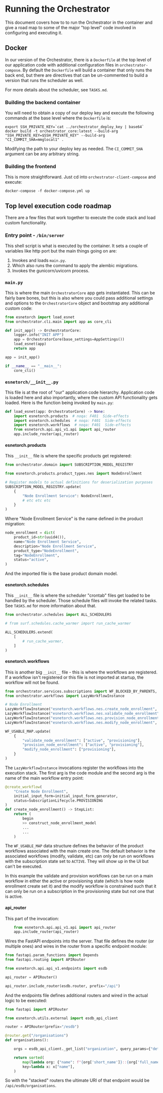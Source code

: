 # Running the Orchestrator

This document covers how to to run the Orchestrator in the container and give a road map to some of the major "top level" code involved in configuring and executing it.

## Docker

In our version of the Orchestrator, there is a `Dockerfile` at the top level of our application code with additional configuration files in `orchestrator-compose`. By default the `Dockerfile` will build a container that only runs the back end, but there are directives that can be un-commented to build a version that runs the scheduler as well.

For more details about the scheduler, see `TASKS.md`.

### Building the backend container

You will need to obtain a copy of our deploy key and execute the following commands at the base level where the `Dockerfile` is:

```shell
export SSH_PRIVATE_KEY=`cat ../orchestrator_deploy_key | base64`
docker build -t orchestrator_core:latest --build-arg "SSH_PRIVATE_KEY=$SSH_PRIVATE_KEY" --build-arg "CI_COMMIT_SHA=mmglocal1" .
```

Modifying the path to your deploy key as needed. The `CI_COMMIT_SHA` argument can be any arbitrary string.

### Building the frontend

This is more straightforward. Just cd into `orchestrator-client-compose` and execute:

```shell
docker-compose -f docker-compose.yml up
```

## Top level execution code roadmap

There are a few files that work together to execute the code stack and load custom functionality.

### Entry point - `/bin/server`

This shell script is what is executed by the container. It sets a couple of variables like http port but the main things going on are:

1. Invokes and loads `main.py`.
2. Which also runs the command to apply the alembic migrations.
3. Invokes the gunicorn/uvicorn process.

### `main.py`

This is where the main `OrchestratorCore` app gets instantiated. This can be fairly bare bones, but this is also where you could pass additional settings and options to the `OrchestratorCore` object and bootstrap any additional custom code:

```python
from esnetorch import load_esnet
from orchestrator.cli.main import app as core_cli

def init_app() -> OrchestratorCore:
    logger.info("INIT APP")
    app = OrchestratorCore(base_settings=AppSettings())
    load_esnet(app)
    return app

app = init_app()

if __name__ == "__main__":
    core_cli()
```

### `esnetorch/__init__.py`

This file is at the root of "our" application code hierarchy. Application code is loaded here and also importantly, where the custom API functionality gets loaded. Here is the function being invoked by `main.py`:

```python
def load_esnet(app: OrchestratorCore) -> None:
    import esnetorch.products  # noqa: F401  Side-effects
    import esnetorch.schedules  # noqa: F401  Side-effects
    import esnetorch.workflows  # noqa: F401  Side-effects
    from esnetorch.api.api_v1.api import api_router
    app.include_router(api_router)
```

#### esnetorch.products

This `__init__` file is where the specific products get registered:

```python
from orchestrator.domain import SUBSCRIPTION_MODEL_REGISTRY

from esnetorch.products.product_types.nes import NodeEnrollment

# Register models to actual definitions for deserialization purposes
SUBSCRIPTION_MODEL_REGISTRY.update(
    {
        "Node Enrollment Service": NodeEnrollment,
        # etc etc etc
    }
)
```

Where "Node Enrollment Service" is the name defined in the product migration:

```python
node_enrollment = dict(
    product_id=str(uuid4()),
    name="Node Enrollment Service",
    description="Node Enrollment Service",
    product_type="NodeEnrollment",
    tag="NodeEnrollment",
    status="active",
)
```

And the imported file is the base product domain model.

#### esnetorch.schedules

This `__init__` file is where the scheduler "crontab" files get loaded to be handled by the scheduler. Those schedule files will invoke the related tasks. See `TASKS.md` for more information about that.

```python
from orchestrator.schedules import ALL_SCHEDULERS

# from surf.schedules.cache_warmer import run_cache_warmer

ALL_SCHEDULERS.extend(
    [
        # run_cache_warmer,
    ]
)
```

#### esnetorch.workflows

This is another big `__init__` file - this is where the workflows are registered. If a workflow isn't registered or this file is not imported at startup, the workflow will not be found.

```python
from orchestrator.services.subscriptions import WF_BLOCKED_BY_PARENTS, WF_USABLE_MAP
from orchestrator.workflows import LazyWorkflowInstance

# Node Enrollment
LazyWorkflowInstance("esnetorch.workflows.nes.create_node_enrollment", "create_node_enrollment")
LazyWorkflowInstance("esnetorch.workflows.nes.validate_node_enrollment", "validate_node_enrollment")
LazyWorkflowInstance("esnetorch.workflows.nes.provision_node_enrollment", "provision_node_enrollment")
LazyWorkflowInstance("esnetorch.workflows.nes.modify_node_enrollment", "modify_node_enrollment")

WF_USABLE_MAP.update(
    {
        "validate_node_enrollment": ["active", "provisioning"],
        "provision_node_enrollment": ["active", "provisioning"],
        "modify_node_enrollment": ["provisioning"],
    }
)
```

The `LazyWorkflowInstance` invocations register the workflows into the execution stack. The first arg is the code module and the second arg is the name of the main workflow entry point:

```python
@create_workflow(
    "Create Node Enrollment",
    initial_input_form=initial_input_form_generator,
    status=SubscriptionLifecycle.PROVISIONING
)
def create_node_enrollment() -> StepList:
    return (
        begin
        >> construct_node_enrollment_model
        ...
        ...
    )
```

The `WF_USABLE_MAP` data structure defines the behavior of the product workflows associated with the main create one. The default behavior is the associated workflows (modify, validate, etc) can only be run on workflows with the subscription state set to `ACTIVE`. They will show up in the UI but can't be executed.

In this example the validate and provision workflows can be run on a main workflow in either the active or provisioning state (which is how node enrollment create set it) and the modify workflow is constrained such that it can only be run on a subscription in the provisioning state but not one that is active.

#### api_router

This part of the invocation:

```python
    from esnetorch.api.api_v1.api import api_router
    app.include_router(api_router)
```

Wires the FastAPI endpoints into the server. That file defines the router (or multiple ones) and wires in the router from a specific endpoint module:

```python
from fastapi.param_functions import Depends
from fastapi.routing import APIRouter

from esnetorch.api.api_v1.endpoints import esdb

api_router = APIRouter()

api_router.include_router(esdb.router, prefix="/api")
```

And the endpoints file defines additional routers and wired in the actual logic to be executed:

```python
from fastapi import APIRouter

from esnetorch.utils.external import esdb_api_client

router = APIRouter(prefix="/esdb")

@router.get("/organisations")
def organisations():

    orgs = esdb_api_client._get_list("organization", query_params={"detail": "list", "types": "ESnet Site"})

    return sorted(
        map(lambda org: {"name": f"{org['short_name']}::{org['full_name']}", "uuid": org['uuid'], "abbr": org['short_name']}, orgs),
        key=lambda x: x["name"],
    )
```

So with the "stacked" routers the ultimate URI of that endpoint would be `/api/esdb/organisations`.

